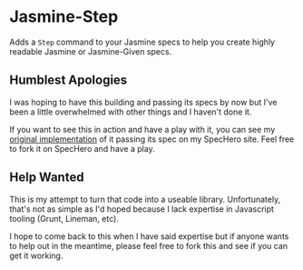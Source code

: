 # Jasmine-Step

<!--[![Build Status](https://travis-ci.org/linemanjs/lineman-lib-template.png?branch=master)](https://travis-ci.org/linemanjs/lineman-lib-template)-->

Adds a `Step` command to your Jasmine specs to help you create highly
readable Jasmine or Jasmine-Given specs.

## Humblest Apologies

I was hoping to have this building and passing its specs by now but I've
been a little overwhelmed with other things and I haven't done it.

If you want to see this in action and have a play with it,
you can see my [original implementation](http://www.spechero.com/items/77) of it passing its spec on my
SpecHero site. Feel free to fork it on SpecHero and have a play.

## Help Wanted

This is my attempt to turn that code into a useable library.
Unfortunately, that's not as simple as I'd hoped because I lack
expertise in Javascript tooling (Grunt, Lineman, etc).

I hope to come back to this when I have said expertise but if anyone
wants to help out in the meantime, please feel free to fork this and see
if you can get it working.
